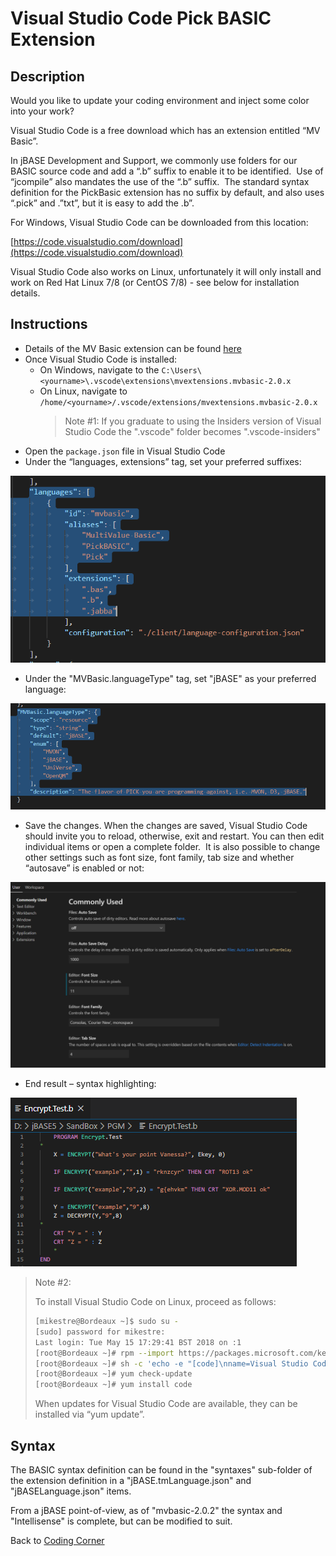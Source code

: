 # Visual Studio Code Pick BASIC Extension

<PageHeader />

## Description

Would you like to update your coding environment and inject some color into your work?

Visual Studio Code is a free download which has an extension entitled “MV Basic”.

In jBASE Development and Support, we commonly use folders for our BASIC source code and add a “.b” suffix to enable it to be identified.  Use of “jcompile” also mandates the use of the “.b” suffix.  The standard syntax definition for the PickBasic extension has no suffix by default, and also uses “.pick” and .”txt”, but it is easy to add the .b”.

For Windows, Visual Studio Code can be downloaded from this location:

[https://code.visualstudio.com/download](https://code.visualstudio.com/download)

Visual Studio Code also works on Linux, unfortunately it will only install and work on Red Hat Linux 7/8 (or CentOS 7/8) - see below for installation details.

## Instructions

- Details of the MV Basic extension can be found [here](https://github.com/mvextensions/mvbasic/blob/master/doc/Extension%20Guide.md)
- Once Visual Studio Code is installed:
  - On Windows, navigate to the `C:\Users\<yourname>\.vscode\extensions\mvextensions.mvbasic-2.0.x`
  - On Linux, navigate to `/home/<yourname>/.vscode/extensions/mvextensions.mvbasic-2.0.x`
    > Note #1: If you graduate to using the Insiders version of Visual Studio Code the ".vscode" folder becomes ".vscode-insiders"
- Open the `package.json` file in Visual Studio Code
- Under the “languages, extensions” tag, set your preferred suffixes:

![MVBasicExtensions](./MVBasicExtensions.png)  

- Under the "MVBasic.languageType" tag, set "jBASE" as your preferred language:  

![MVBasicLanguage](./MVBasicLanguage.png)  

- Save the changes. When the changes are saved, Visual Studio Code should invite you to reload, otherwise, exit and restart. You can then edit individual items or open a complete folder.  It is also possible to change other settings such as font size, font family, tab size and whether “autosave” is enabled or not:

![UserSettings](./UserSettings.png)

- End result – syntax highlighting:

![EncryptTest](./EncryptTest.png)

> Note #2:
>
> To install Visual Studio Code on Linux, proceed as follows:
>
> ``` bash
> [mikestre@Bordeaux ~]$ sudo su -
> [sudo] password for mikestre:
> Last login: Tue May 15 17:29:41 BST 2018 on :1
> [root@Bordeaux ~]# rpm --import https://packages.microsoft.com/keys/microsoft.asc
> [root@Bordeaux ~]# sh -c 'echo -e "[code]\nname=Visual Studio Code\nbaseurl=https://packages.microsoft.com/yumrepos/vscode\nenabled=1\ngpgcheck=1\ngpgkey=https://packages.microsoft.com/keys/microsoft.asc" > /etc/yum.repos.d/vscode.repo'
> [root@Bordeaux ~]# yum check-update
> [root@Bordeaux ~]# yum install code
> ```
>
> When updates for Visual Studio Code are available, they can be installed via “yum update”.

## Syntax

The BASIC syntax definition can be found in the "syntaxes" sub-folder of the extension definition in a "jBASE.tmLanguage.json" and "jBASELanguage.json" items.

From a jBASE point-of-view, as of "mvbasic-2.0.2" the syntax and "Intellisense" is complete, but can be modified to suit.

Back to [Coding Corner](./../coding-corner)

<PageFooter />
